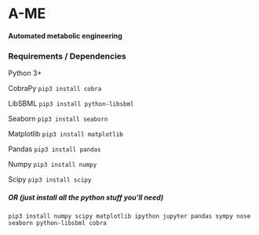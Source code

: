 # A-ME
#### Automated metabolic engineering

### Requirements / Dependencies
Python 3+

CobraPy
```pip3 install cobra```

LibSBML
```pip3 install python-libsbml```

Seaborn
```pip3 install seaborn```

Matplotlib
```pip3 install matplotlib```

Pandas
```pip3 install pandas```

Numpy
```pip3 install numpy```

Scipy
```pip3 install scipy```

##### OR (just install all the python stuff you'll need)
```pip3 install numpy scipy matplotlib ipython jupyter pandas sympy nose seaborn python-libsbml cobra```
